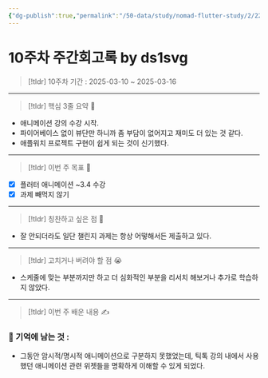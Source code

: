 ```yaml
---
{"dg-publish":true,"permalink":"/50-data/study/nomad-flutter-study/2/22-10/"}
---
```


# 10주차 주간회고록 by ds1svg

> [!tldr] 10주차
> 기간 : 2025-03-10 ~ 2025-03-16

---

> [!tldr]  핵심 3줄 요약 💖
- 애니메이션 강의 수강 시작.
- 파이어베이스 없이 뷰단만 하니까 좀 부담이 없어지고 재미도 더 있는 것 같다.
- 애플워치 프로젝트 구현이 쉽게 되는 것이 신기했다.

---

> [!tldr]  이번 주 목표 🎯
- [x] 플러터 애니메이션 ~3.4 수강
- [x] 과제 빼먹지 않기

---

> [!tldr] 칭찬하고 싶은 점 👏
- 잘 안되더라도 일단 챌린지 과제는 항상 어떻해서든 제출하고 있다.

---

> [!tldr] 고치거나 버려야 할 점 😭
- 스케줄에 맞는 부분까지만 하고 더 심화적인 부분을 리서치 해보거나 추가로 학습하지 않았다.

---

> [!tldr]  이번 주 배운 내용 ✍️

### 🤩 기억에 남는 것 :
- 그동안 암시적/명시적 애니메이션으로 구분하지 못했었는데, 틱톡 강의 내에서 사용했던 애니메이션 관련 위젯들을 명확하게 이해할 수 있게 되었다.
